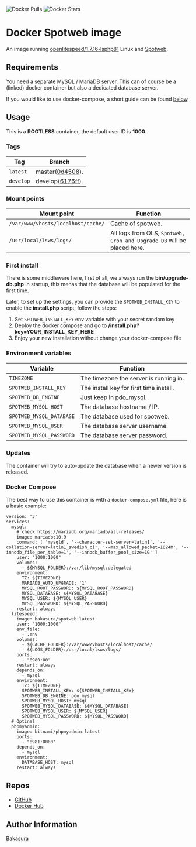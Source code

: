 ![Docker Pulls](https://img.shields.io/docker/pulls/bakasura/spotweb)
![Docker Stars](https://img.shields.io/docker/stars/bakasura/spotweb)

# Docker Spotweb image

An image running [openlitespeed/1.7.16-lsphp81](https://hub.docker.com/r/litespeedtech/openlitespeed) Linux and [Spotweb](https://github.com/spotweb/spotweb).

## Requirements

You need a separate MySQL / MariaDB server. This can of course be a (linked) docker container but also a dedicated database server.

If you would like to use docker-compose, a short guide can be found [below](#docker-compose).

## Usage

This is a **ROOTLESS** container, the default user ID is **1000**.

### Tags

| Tag       | Branch                                                             |
|-----------|--------------------------------------------------------------------|
| `latest`  | master([0d4508](https://github.com/spotweb/spotweb/tree/0d4508)).  |
| `develop` | develop([6176ff](https://github.com/spotweb/spotweb/tree/6176ff)). |

### Mount points

| Mount point                        | Function                                                               |
|------------------------------------|------------------------------------------------------------------------|
| `/var/www/vhosts/localhost/cache/` | Cache of spotweb.                                                      |
| `/usr/local/lsws/logs/`            | All logs from OLS, `Spotweb, Cron and Upgrade DB` will be placed here. |

### First install

There is some middleware here, first of all, we always run the
**bin/upgrade-db.php** in startup, this menas that the database will be populated for the first time.

Later, to set up the settings, you can provide the `SPOTWEB_INSTALL_KEY` to enable the **install.php** script, follow the steps:

1. Set `SPOTWEB_INSTALL_KEY` env variable with your secret random key
2. Deploy the docker compose and go to **/install.php?key=YOUR_INSTALL_KEY_HERE**
3. Enjoy your new installation without change your docker-compose file

### Environment variables

| Variable                 | Function                                |
|--------------------------|-----------------------------------------|
| `TIMEZONE`               | The timezone the server is running in.  |
| `SPOTWEB_INSTALL_KEY`    | The install key for first time install. |
| `SPOTWEB_DB_ENGINE`      | Just keep in pdo_mysql.                 |
| `SPOTWEB_MYSQL_HOST`     | The database hostname / IP.             |
| `SPOTWEB_MYSQL_DATABASE` | The database used for spotweb.          |
| `SPOTWEB_MYSQL_USER`     | The database server username.           |
| `SPOTWEB_MYSQL_PASSWORD` | The database server password.           |

### Updates

The container will try to auto-update the database when a newer version is released.

### Docker Compose

The best way to use this container is with a `docker-compose.yml` file, here is a basic example:

```
version: '3'
services:
  mysql:
    # check https://mariadb.org/mariadb/all-releases/
    image: mariadb:10.9
    command: [ 'mysqld', '--character-set-server=latin1', '--collation-server=latin1_swedish_ci', '--max_allowed_packet=1024M', '--innodb_file_per_table=1', '--innodb_buffer_pool_size=1G' ]
    user: "1000:1000"
    volumes:
      - ${MYSQL_FOLDER}:/var/lib/mysql:delegated
    environment:
      TZ: ${TIMEZONE}
      MARIADB_AUTO_UPGRADE: '1'
      MYSQL_ROOT_PASSWORD: ${MYSQL_ROOT_PASSWORD}
      MYSQL_DATABASE: ${MYSQL_DATABASE}
      MYSQL_USER: ${MYSQL_USER}
      MYSQL_PASSWORD: ${MYSQL_PASSWORD}
    restart: always
  litespeed:
    image: bakasura/spotweb:latest
    user: "1000:1000"
    env_file:
      - .env
    volumes:
      - ${CACHE_FOLDER}:/var/www/vhosts/localhost/cache/
      - ${LOGS_FOLDER}:/usr/local/lsws/logs/
    ports:
      - "8980:80"
    restart: always
    depends_on:
      - mysql
    environment:
      TZ: ${TIMEZONE}
      SPOTWEB_INSTALL_KEY: ${SPOTWEB_INSTALL_KEY}
      SPOTWEB_DB_ENGINE: pdo_mysql
      SPOTWEB_MYSQL_HOST: mysql
      SPOTWEB_MYSQL_DATABASE: ${MYSQL_DATABASE}
      SPOTWEB_MYSQL_USER: ${MYSQL_USER}
      SPOTWEB_MYSQL_PASSWORD: ${MYSQL_PASSWORD}
  # Optinal
  phpmyadmin:
    image: bitnami/phpmyadmin:latest
    ports:
      - "8981:8080"
    depends_on:
      - mysql
    environment:
      DATABASE_HOST: mysql
    restart: always
```

## Repos

- [GitHub](https://github.com/BakasuraRCE/spotweb-docker)
- [Docker Hub](https://hub.docker.com/r/bakasura/spotweb)

## Author Information

[Bakasura](https://bakasurarce.github.io/)

